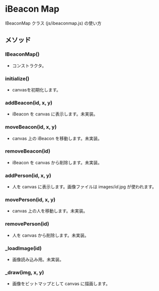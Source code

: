 # iBeacon Map

IBeaconMap クラス (js/ibeaconmap.js) の使い方

## メソッド

### IBeaconMap()

* コンストラクタ。

### initialize()

* canvasを初期化します。

### addBeacon(id, x, y)

* iBeacon を canvas に表示します。未実装。

### moveBeacon(id, x, y)

* canvas 上の iBeacon を移動します。未実装。

### removeBeacon(id)

* iBeacon を canvas から削除します。未実装。

### addPerson(id, x, y)

* 人を canvas に表示します。画像ファイルは images/_id_.jpg が使われます。

### movePerson(id, x, y)

* canvas 上の人を移動します。未実装。

### removePerson(id)

* 人を canvas から削除します。未実装。

### _loadImage(id)

* 画像読み込み用。未実装。

### _draw(img, x, y)

* 画像をビットマップとして canvas に描画します。